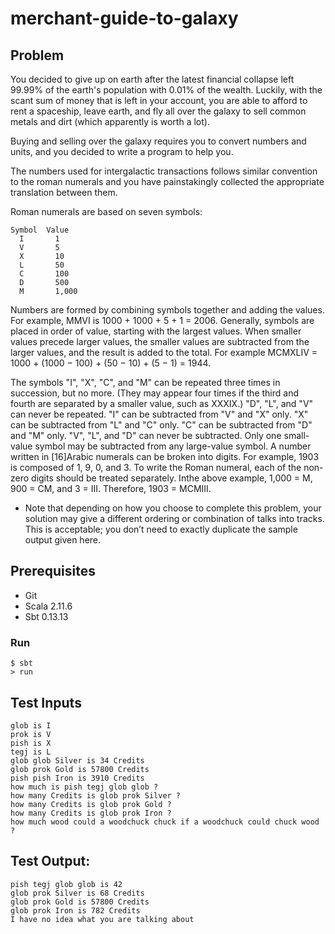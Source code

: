 # merchant-guide-to-galaxy
## Problem 
You decided to give up on earth after the latest financial collapse left 99.99% of the earth's population with 0.01% of 
the wealth. Luckily, with the scant sum of money that is left in your account, you are able to afford to rent a 
spaceship, leave earth, and fly all over the galaxy to sell common metals and dirt (which apparently is worth a lot).
 
Buying and selling over the galaxy requires you to convert numbers and units, and you decided to write a program to 
help you.
 
The numbers used for intergalactic transactions follows similar convention to the roman numerals and you have 
painstakingly collected the appropriate translation between them.
 
Roman numerals are based on seven symbols:
 
    Symbol  Value
      I       1
      V       5
      X       10
      L       50
      C       100
      D       500
      M       1,000
 
Numbers are formed by combining symbols together and adding the values. For example, MMVI is 1000 + 1000 + 5 + 1 = 2006.
Generally, symbols are placed in order of value, starting with the largest values. When smaller values precede larger 
values, the smaller values are subtracted from the larger values, and the result is added to the total. 
For example MCMXLIV = 1000 + (1000 − 100) + (50 − 10) + (5 − 1) = 1944.
 
The symbols "I", "X", "C", and "M" can be repeated three times in succession, but no more. (They may appear four times 
if the third and fourth are separated by a smaller value, such as XXXIX.) "D", "L", and "V" can never be repeated.
"I" can be subtracted from "V" and "X" only. "X" can be subtracted from "L" and "C" only. "C" can be subtracted from "D"
and "M" only. "V", "L", and "D" can never be subtracted.
Only one small-value symbol may be subtracted from any large-value symbol.
A number written in [16]Arabic numerals can be broken into digits. For example, 1903 is composed of 1, 9, 0, and 3. 
To write the Roman numeral, each of the non-zero digits should be treated separately. Inthe above example, 1,000 = M, 
900 = CM, and 3 = III. Therefore, 1903 = MCMIII.

* Note that depending on how you choose to complete this problem, your solution may give a different ordering or 
combination of talks into tracks. This is acceptable; you don’t need to exactly duplicate the sample output given here.

## Prerequisites
* Git
* Scala 2.11.6
* Sbt 0.13.13


### Run
	$ sbt
	> run

## Test Inputs
    glob is I
    prok is V
    pish is X
    tegj is L
    glob glob Silver is 34 Credits
    glob prok Gold is 57800 Credits
    pish pish Iron is 3910 Credits
    how much is pish tegj glob glob ?
    how many Credits is glob prok Silver ?
    how many Credits is glob prok Gold ?
    how many Credits is glob prok Iron ?
    how much wood could a woodchuck chuck if a woodchuck could chuck wood ?

## Test Output:
    pish tegj glob glob is 42
    glob prok Silver is 68 Credits
    glob prok Gold is 57800 Credits
    glob prok Iron is 782 Credits
    I have no idea what you are talking about